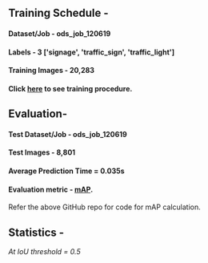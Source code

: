 ## Training Schedule - 

#### Dataset/Job - ods_job_120619

#### Labels - 3 ['signage', 'traffic_sign', 'traffic_light']

#### Training Images - 20,283
  
#### Click [here](/YoloV3/README.md) to see training procedure. 



## Evaluation-

#### Test Dataset/Job - ods_job_120619

#### Test Images - 8,801

#### Average Prediction Time = 0.035s

#### Evaluation metric - [mAP](https://github.com/Cartucho/mAP). 
Refer the above GitHub repo for code for mAP calculation.



## Statistics -

_At IoU threshold = 0.5_



